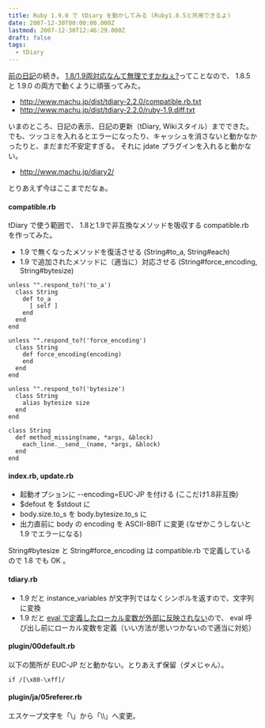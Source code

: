 ```yaml
---
title: Ruby 1.9.0 で tDiary を動かしてみる (Ruby1.8.5と共用できるよ)
date: 2007-12-30T00:00:00.000Z
lastmod: 2007-12-30T12:46:29.000Z
draft: false
tags:
  - tDiary
---
```


[前の日記](/posts/20071228/p01)の続き。 [1.8/1.9両対応なんて無理ですかねぇ?](https://www.machu.jp/diary/20071228.html#c01)ってことなので、 1.8.5 と 1.9.0 の両方で動くように頑張ってみた。

- <http://www.machu.jp/dist/tdiary-2.2.0/compatible.rb.txt>
- <http://www.machu.jp/dist/tdiary-2.2.0/ruby-1.9.diff.txt>

いまのところ、日記の表示、日記の更新（tDiary, Wikiスタイル）までできた。 でも、ツッコミを入れるとエラーになったり、キャッシュを消さないと動かなかったりと、まだまだ不安定すぎる。 それに jdate プラグインを入れると動かない。

- <http://www.machu.jp/diary2/>

とりあえず今はここまでだなぁ。

#### compatible.rb

tDiary で使う範囲で、 1.8と1.9で非互換なメソッドを吸収する compatible.rb を作ってみた。

- 1.9 で無くなったメソッドを復活させる (String#to_a, String#each)
- 1.9 で追加されたメソッドに（適当に）対応させる (String#force_encoding, String#bytesize)

```
unless "".respond_to?('to_a')
  class String
    def to_a
      [ self ]
    end
  end
end

unless "".respond_to?('force_encoding')
  class String
    def force_encoding(encoding)
    end
  end
end

unless "".respond_to?('bytesize')
  class String
    alias bytesize size
  end
end

class String
  def method_missing(name, *args, &block)
    each_line.__send__(name, *args, &block)
  end
end
```

#### index.rb, update.rb

- 起動オプションに --encoding=EUC-JP を付ける (ここだけ1.8非互換)
- $defout を $stdout に
- body.size.to_s を body.bytesize.to_s に
- 出力直前に body の encoding を ASCII-8BIT に変更 (なぜかこうしないと 1.9 でエラーになる)

String#bytesize と String#force_encoding は compatible.rb で定義しているので 1.8 でも OK 。

#### tdiary.rb

- 1.9 だと instance_variables が文字列ではなくシンボルを返すので、文字列に変換
- 1.9 だと [eval で定義したローカル変数が外部に反映されない](http://arika.org/diary/20070613#p01)ので、 eval 呼び出し前にローカル変数を定義（いい方法が思いつかないので適当に対処）

#### plugin/00default.rb

以下の箇所が EUC-JP だと動かない。とりあえず保留（ダメじゃん）。

```
if /[\x80-\xff]/
```

#### plugin/ja/05referer.rb

エスケープ文字を「\」から「\\\」へ変更。
